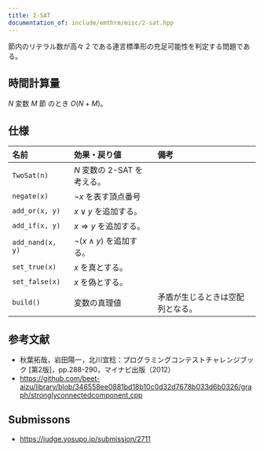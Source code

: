 ```yaml
---
title: 2-SAT
documentation_of: include/emthrm/misc/2-sat.hpp
---
```


節内のリテラル数が高々 $2$ である連言標準形の充足可能性を判定する問題である。


## 時間計算量

$N$ 変数 $M$ 節 のとき $O(N + M)$。


## 仕様

|名前|効果・戻り値|備考|
|:--|:--|:--|
|`TwoSat(n)`|$N$ 変数の 2-SAT を考える。||
|`negate(x)`|$\neg x$ を表す頂点番号||
|`add_or(x, y)`|$x \vee y$ を追加する。||
|`add_if(x, y)`|$x \Rightarrow y$ を追加する。||
|`add_nand(x, y)`|$\neg (x \land y)$ を追加する。||
|`set_true(x)`|$x$ を真とする。||
|`set_false(x)`|$x$ を偽とする。||
|`build()`|変数の真理値|矛盾が生じるときは空配列となる。|


## 参考文献

- 秋葉拓哉，岩田陽一，北川宜稔：プログラミングコンテストチャレンジブック \[第2版\]，pp.288-290，マイナビ出版（2012）
- https://github.com/beet-aizu/library/blob/346558ee0881bd18b10c0d32d7678b033d6b0326/graph/stronglyconnectedcomponent.cpp


## Submissons

- https://judge.yosupo.jp/submission/2711
